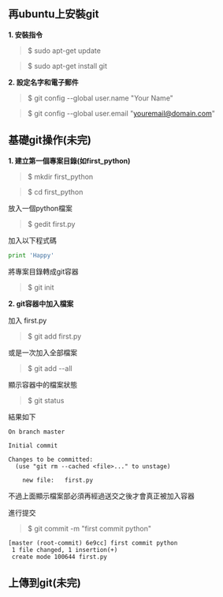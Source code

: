 ## 再ubuntu上安裝git
**1. 安裝指令**
> $ sudo apt-get update

> $ sudo apt-get install git

**2. 設定名字和電子郵件**
> $ git config --global user.name "Your Name"

> $ git config --global user.email "youremail@domain.com"

## 基礎git操作(未完)
**1. 建立第一個專案目錄(如first_python)**
> $ mkdir first_python

> $ cd first_python

放入一個python檔案
> $ gedit first.py

加入以下程式碼

```python
print 'Happy'
```
將專案目錄轉成git容器
> $ git init

**2. git容器中加入檔案**

加入 first.py
> $ git add first.py

或是一次加入全部檔案
> $ git add --all

顯示容器中的檔案狀態
> $ git status

結果如下
```
On branch master

Initial commit

Changes to be committed:
  (use "git rm --cached <file>..." to unstage)

	new file:   first.py
```
不過上面顯示檔案部必須再經過送交之後才會真正被加入容器

進行提交
> $ git commit -m "first commit python"
```
[master (root-commit) 6e9cc] first commit python
 1 file changed, 1 insertion(+)
 create mode 100644 first.py
```
## 上傳到git(未完)